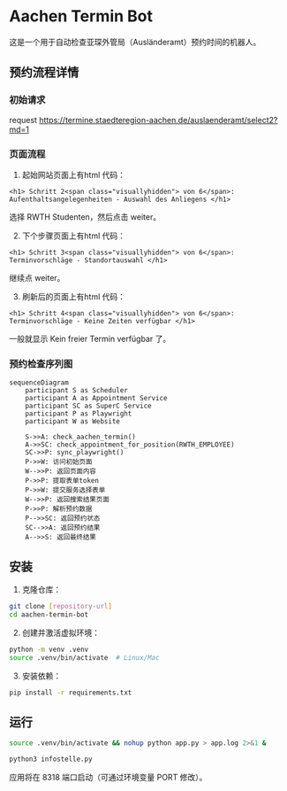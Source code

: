 # Aachen Termin Bot

这是一个用于自动检查亚琛外管局（Ausländeramt）预约时间的机器人。

## 预约流程详情

### 初始请求
request
https://termine.staedteregion-aachen.de/auslaenderamt/select2?md=1

### 页面流程
1. 起始网站页面上有html 代码：
```
<h1> Schritt 2<span class="visuallyhidden"> von 6</span>: Aufenthaltsangelegenheiten - Auswahl des Anliegens </h1>
```
选择 RWTH Studenten，然后点击 weiter。

2. 下个步骤页面上有html 代码：
```
<h1> Schritt 3<span class="visuallyhidden"> von 6</span>: Terminvorschläge - Standortauswahl </h1>
```
继续点 weiter。

3. 刷新后的页面上有html 代码：
```
<h1> Schritt 4<span class="visuallyhidden"> von 6</span>: Terminvorschläge - Keine Zeiten verfügbar </h1>
```
一般就显示 Kein freier Termin verfügbar 了。

### 预约检查序列图

```mermaid
sequenceDiagram
    participant S as Scheduler
    participant A as Appointment Service
    participant SC as SuperC Service
    participant P as Playwright
    participant W as Website

    S->>A: check_aachen_termin()
    A->>SC: check_appointment_for_position(RWTH_EMPLOYEE)
    SC->>P: sync_playwright()
    P->>W: 访问初始页面
    W-->>P: 返回页面内容
    P->>P: 提取表单token
    P->>W: 提交服务选择表单
    W-->>P: 返回搜索结果页面
    P->>P: 解析预约数据
    P-->>SC: 返回预约状态
    SC-->>A: 返回预约结果
    A-->>S: 返回最终结果
```


## 安装

1. 克隆仓库：
```bash
git clone [repository-url]
cd aachen-termin-bot
```

2. 创建并激活虚拟环境：
```bash
python -m venv .venv
source .venv/bin/activate  # Linux/Mac
```

3. 安装依赖：
```bash
pip install -r requirements.txt
```

## 运行

```bash
source .venv/bin/activate && nohup python app.py > app.log 2>&1 &
```

```bash
python3 infostelle.py
```

应用将在 8318 端口启动（可通过环境变量 PORT 修改）。
